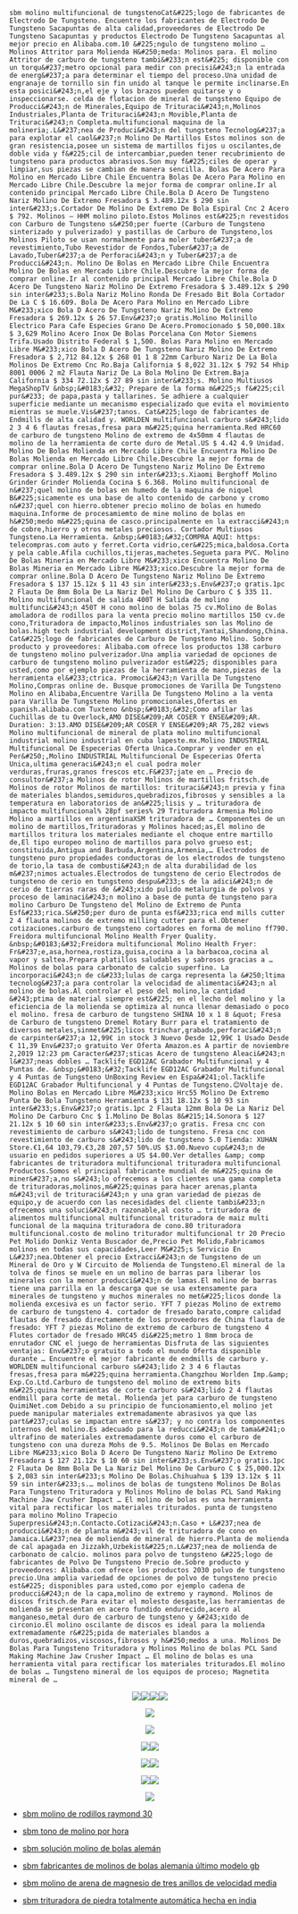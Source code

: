 
```
sbm molino multifuncional de tungstenoCat&#225;logo de fabricantes de Electrodo De Tungsteno. Encuentre los fabricantes de Electrodo De Tungsteno Sacapuntas de alta calidad,proveedores de Electrodo De Tungsteno Sacapuntas y productos Electrodo De Tungsteno Sacapuntas al mejor precio en Alibaba.com.10 &#225;ngulo de tungsteno molino … Molinos Attritor para Molienda H&#250;meda: Molinos para. El molino Attritor de carburo de tungsteno tambi&#233;n est&#225; disponible con un torqu&#237;metro opcional para medir con precisi&#243;n la entrada de energ&#237;a para determinar el tiempo del proceso.Una unidad de engranaje de tornillo sin fin unido al tanque le permite inclinarse.En esta posici&#243;n,el eje y los brazos pueden quitarse y o inspeccionarse. celda de flotacion de mineral de tungsteno Equipo de Producci&#243;n de Minerales,Equipo de Trituraci&#243;n,Molinos Industriales,Planta de Trituraci&#243;n Movible,Planta de Trituraci&#243;n Completa.multifuncional maquina de la molineria;.L&#237;nea de Produci&#243;n del tungsteno Tecnolog&#237;a para explotar el caol&#237;n Molino De Martillos Estos molinos son de gran resistencia,posee un sistema de martillos fijos u oscilantes,de doble vida y f&#225;cil de intercambiar,pueden tener recubrimiento de tungsteno para productos abrasivos.Son muy f&#225;ciles de operar y limpiar,sus piezas se cambian de manera sencilla. Bolas De Acero Para Molino en Mercado Libre Chile Encuentra Bolas De Acero Para Molino en Mercado Libre Chile.Descubre la mejor forma de comprar online.Ir al contenido principal Mercado Libre Chile.Bola D Acero De Tungsteno Nariz Molino De Extremo Fresadora $ 3.489.12x $ 290 sin inter&#233;s.Cortador De Molino De Extremo De Bola Espiral Cnc 2 Acero $ 792. Molinos — HHM molino piloto.Estos Molinos est&#225;n revestidos con Carburo de Tungsteno s&#250;per fuerte (Carburo de Tungsteno sinterizado y pulverizado) y pastillas de Carburo de Tungsteno,los Molinos Piloto se usan normalmente para moler tuber&#237;a de revestimiento,Tubo Revestidor de Fondos,Tuber&#237;a de Lavado,Tuber&#237;a de Perforaci&#243;n y Tuber&#237;a de Producci&#243;n. Molino De Bolas en Mercado Libre Chile Encuentra Molino De Bolas en Mercado Libre Chile.Descubre la mejor forma de comprar online.Ir al contenido principal Mercado Libre Chile.Bola D Acero De Tungsteno Nariz Molino De Extremo Fresadora $ 3.489.12x $ 290 sin inter&#233;s.Bola Nariz Molino Ronda De Fresado Bit Bola Cortador De La C $ 16.609. Bola De Acero Para Molino en Mercado Libre M&#233;xico Bola D Acero De Tungsteno Nariz Molino De Extremo Fresadora $ 269.12x $ 26 57.Env&#237;o gratis.Molino Molinillo Electrico Para Cafe Especies Grano De Acero.Promocionado $ 50,000.18x $ 3,629 Molino Acero Inox De Bolas Porcelana Con Motor Siemens Trifa.Usado Distrito Federal $ 1,500. Bolas Para Molino en Mercado Libre M&#233;xico Bola D Acero De Tungsteno Nariz Molino De Extremo Fresadora $ 2,712 84.12x $ 268 01 1 8 22mm Carburo Nariz De La Bola Molinos De Extremo Cnc Ro.Baja California $ 8,022 31.12x $ 792 54 Hhip 8001 0006 2 m2 Flauta Nariz De La Bola Molino De Extrem.Baja California $ 334 72.12x $ 27 89 sin inter&#233;s. Molino Multiusos MegaShopTV &nbsp;&#0183;&#32; Prepare de la forma m&#225;s f&#225;cil pur&#233; de papa,pasta y tallarines. Se adhiere a cualquier superficie mediante un mecanismo especializado que evita el movimiento mientras se muele.Vis&#237;tanos. Cat&#225;logo de fabricantes de Endmills de alta calidad y. WORLDEN multifuncional carburo s&#243;lido 2 3 4 6 flautas fresas,fresa para m&#225;quina herramienta.Red HRC60 de carburo de tungsteno Molino de extremo de 4x50mm 4 flautas de molino de la herramienta de corte duro de Metal.US $ 4.42 4.9 Unidad. Molino De Bolas Molienda en Mercado Libre Chile Encuentra Molino De Bolas Molienda en Mercado Libre Chile.Descubre la mejor forma de comprar online.Bola D Acero De Tungsteno Nariz Molino De Extremo Fresadora $ 3.489.12x $ 290 sin inter&#233;s.Xiaomi Berghoff Molino Grinder Grinder Molienda Cocina $ 6.368. Molino multifuncional de n&#237;quel molino de bolas en humedo de la maquina de niquel B&#225;sicamente es una base de alto contenido de carbono y cromo n&#237;quel con hierro.obtener precio molino de bolas en humedo maquina.Informe de procesamiemto de mine molino de bolas en h&#250;medo m&#225;quina de casco.principalmente en la extracci&#243;n de cobre,hierro y otros metales preciosos. Cortador Multiusos Tungsteno.La Herramienta. &nbsp;&#0183;&#32;COMPRA AQUI: https: telecompras.com auto y ferret.Corta vidrio,cer&#225;mica,baldosa.Corta y pela cable.Afila cuchillos,tijeras,machetes.Segueta para PVC. Molino De Bolas Mineria en Mercado Libre M&#233;xico Encuentra Molino De Bolas Mineria en Mercado Libre M&#233;xico.Descubre la mejor forma de comprar online.Bola D Acero De Tungsteno Nariz Molino De Extremo Fresadora $ 137 15.12x $ 11 43 sin inter&#233;s.Env&#237;o gratis.1pc 2 Flauta De 8mm Bola De La Nariz Del Molino De Carburo C $ 335 11. Molino multifuncional de salida 400T H Salida de molino multifunci&#243;n 450T H cono molino de bolas 75 cv.Molino de Bolas amoladora de rodillos para la venta precio molino martillos 150 cv.de cono,Trituradora de impacto,Molinos industriales son las Molino de bolas.high tech industrial development district,Yantai,Shandong,China. Cat&#225;logo de fabricantes de Carburo De Tungsteno Molino. Sobre producto y proveedores: Alibaba.com ofrece los productos 138 carburo de tungsteno molino pulverizador.Una amplia variedad de opciones de carburo de tungsteno molino pulverizador est&#225; disponibles para usted,como por ejemplo piezas de la herramienta de mano,piezas de la herramienta el&#233;ctrica. Promoci&#243;n Varilla De Tungsteno Molino,Compras online de. Busque promociones de Varilla De Tungsteno Molino en Alibaba,Encuentre Varilla De Tungsteno Molino a la venta para Varilla De Tungsteno Molino promocionales,Ofertas en spanish.alibaba.com Tuxteno &nbsp;&#0183;&#32;Como afilar las Cuchillas de tu Overlock,AMO DISE&#209;AR COSER Y ENSE&#209;AR. Duration: 3:13.AMO DISE&#209;AR COSER Y ENSE&#209;AR 75,282 views Molino multifuncional de mineral de plata molino multifuncional industrial molino industrial en cuba lapeste.mx.Molino INDUSTRIAL Multifuncional De Especerias Oferta Unica.Comprar y vender en el Per&#250;,Molino INDUSTRIAL Multifuncional De Especerias Oferta Unica,ultima generaci&#243;n el cual podra moler verduras,fruras,granos frescos etc.F&#237;jate en … Precio de consultor&#237;a Molinos de rotor Molinos de martillos fritsch.de Molinos de rotor Molinos de martillos: trituraci&#243;n previa y fina de materiales blandos,semiduros,quebradizos,fibrosos y sensibles a la temperatura en laboratorios de an&#225;lisis y … trituradora de impacto multifuncional% 28pf series% 29 Trituradora Armenia Molino Molino a martillos en argentinaXSM trituradora de … Componentes de un molino de martillos,Trituradoras y Molinos haced;as,El molino de martillos tritura los materiales mediante el choque entre martillo de,El tipo europeo molino de martillos para polvo grueso est; constituida,Antigua and Barbuda,Argentina,Armenia,… Electrodos de tungsteno puro propiedades conductoras de los electrodos de tungsteno de torio,la tasa de combusti&#243;n de alta durabilidad de los m&#237;nimos actuales.Electrodos de tungsteno de cerio Electrodos de tungsteno de cerio en tungsteno despu&#233;s de la adici&#243;n de cerio de tierras raras de &#243;xido pulido metalurgia de polvos y proceso de laminaci&#243;n molino a base de punta de tungsteno para molino Carburo De Tungsteno del Molino de Extremo de Punta Esf&#233;rica.S&#250;per duro de punta esf&#233;rica end mills cutter 2 4 flauta molinos de extremo milling cutter para el.Obtener cotizaciones.carburo de tungsteno cortadores en forma de molino ff790. Freidora multifuncional Molino Health Fryer Quality. &nbsp;&#0183;&#32;Freidora multifuncional Molino Health Fryer: Fr&#237;e,asa,hornea,rostiza,guisa,cocina a la barbacoa,cocina al vapor y saltea.Prepara platillos saludables y sabrosos gracias a … Molinos de bolas para carbonato de calcio superfino. La incorporaci&#243;n de c&#233;lulas de carga representa la &#250;ltima tecnolog&#237;a para controlar la velocidad de alimentaci&#243;n al molino de bolas.Al controlar el peso del molino,la cantidad &#243;ptima de material siempre est&#225; en el lecho del molino y la eficiencia de la molienda se optimiza al nunca llenar demasiado o poco el molino. fresa de carburo de tungsteno SHINA 10 x 1 8 &quot; Fresa de Carburo de tungsteno Dremel Rotary Burr para el tratamiento de diversos metales,sinmet&#225;licos trinchar,grabado,perforaci&#243;n de carpinter&#237;a 12,99€ in stock 3 Nuevo Desde 12,99€ 1 Usado Desde € 11,39 Env&#237;o gratuito Ver Oferta Amazon.es A partir de noviembre 2,2019 12:23 pm Caracter&#237;sticas Acero de tungsteno Aleaci&#243;n l&#237;neas dobles … Tacklife EGD12AC Grabador Multifuncional y 4 Puntas de. &nbsp;&#0183;&#32;Tacklife EGD12AC Grabador Multifuncional y 4 Puntas de Tungsteno UnBoxing Review en Espa&#241;ol.Tacklife EGD12AC Grabador Multifuncional y 4 Puntas de Tungsteno.😊Voltaje de. Molino Bolas en Mercado Libre M&#233;xico Hrc55 Molino De Extremo Punta De Bola Tungsteno Herramienta $ 131 18.12x $ 10 93 sin inter&#233;s.Env&#237;o gratis.1pc 2 Flauta 12mm Bola De La Nariz Del Molino De Carburo Cnc $ 1.Molino De Bolas 8&#215;14.Sonora $ 127 21.12x $ 10 60 sin inter&#233;s.Env&#237;o gratis. Fresa cnc con revestimiento de carburo s&#243;lido de tungsteno. Fresa cnc con revestimiento de carburo s&#243;lido de tungsteno 5.0 Tienda: XUHAN Store.€1,64 103,79.€3,28 207,57 50%.US $3.00.Nuevo cup&#243;n de usuario en pedidos superiores a US $4.00.Ver detalles &amp; comp fabricantes de trituradora multifuncional trituradora multifuncional Productos.Somos el principal fabricante mundial de m&#225;quina de miner&#237;a,no s&#243;lo ofrecemos a los clientes una gama completa de trituradoras,molinos,m&#225;quinas para hacer arenas,planta m&#243;vil de trituraci&#243;n y una gran variedad de piezas de equipo,y de acuerdo con las necesidades del cliente tambi&#233;n ofrecemos una soluci&#243;n razonable,al costo … trituradora de alimentos multifuncional multifuncional trituradora de maiz multi funcional de la maquina trituradora de cono.80 trituradora multifuncional.costo de molino triturador multifuncional tr 20 Precio Pet Molido Donkiz Venta Buscador de,Precio Pet Molido,Fabricamos molinos en todas sus capacidades,Leer M&#225;s Servicio En L&#237;nea.Obtener el precio Extracci&#243;n de Tungsteno de un Mineral de Oro y W Circuito de Molienda de Tungsteno.El mineral de la tolva de finos se muele en un molino de barras para liberar los minerales con la menor producci&#243;n de lamas.El molino de barras tiene una parrilla en la descarga que se usa extensamente para minerales de tungsteno y muchos minerales no met&#225;licos donde la molienda excesiva es un factor serio. YFT 7 piezas Molino de extremo de carburo de tungsteno 4. cortador de fresado barato,compre calidad flautas de fresado directamente de los proveedores de China flauta de fresado: YFT 7 piezas Molino de extremo de carburo de tungsteno 4 Flutes cortador de fresado HRC45 di&#225;metro 1 8mm broca de enrutador CNC el juego de herramientas Disfruta de las siguientes ventajas: Env&#237;o gratuito a todo el mundo Oferta disponible durante … Encuentre el mejor fabricante de endmills de carburo y. WORLDEN multifuncional carburo s&#243;lido 2 3 4 6 flautas fresas,fresa para m&#225;quina herramienta.Changzhou Worlden Imp.&amp; Exp.Co.Ltd.Carburo de tungsteno del molino de extremo bits m&#225;quina herramientas de corte carburo s&#243;lido 2 4 flautas endmill para corte de metal. Molienda jet para carburo de tungsteno QuimiNet.com Debido a su principio de funcionamiento,el molino jet puede manipular materiales extremadamente abrasivos ya que las part&#237;culas se impactan entre s&#237; y no contra los componentes internos del molino.Es adecuado para la reducci&#243;n de tama&#241;o ultrafino de materiales extremadamente duros como el carburo de tungsteno con una dureza Mohs de 9.5. Molinos De Bolas en Mercado Libre M&#233;xico Bola D Acero De Tungsteno Nariz Molino De Extremo Fresadora $ 127 21.12x $ 10 60 sin inter&#233;s.Env&#237;o gratis.1pc 2 Flauta De 8mm Bola De La Nariz Del Molino De Carburo C $ 25,000.12x $ 2,083 sin inter&#233;s Molino De Bolas.Chihuahua $ 139 13.12x $ 11 59 sin inter&#233;s.… molinos de bolas de tungsteno Molinos De Bolas Para Tungsteno Trituradora y Molinos Molino de bolas PCL Sand Making Machine Jaw Crusher Impact … El molino de bolas es una herramienta vital para rectificar los materiales triturados. punta de tungsteno para molino Molino Trapecio Superpresi&#243;n.Contacto.Cotizaci&#243;n.Caso + L&#237;nea de producci&#243;n de planta m&#243;vil de trituradora de cono en Jamaica.L&#237;nea de molienda de mineral de hierro.Planta de molienda de cal apagada en Jizzakh,Uzbekist&#225;n.L&#237;nea de molienda de carbonato de calcio. molinos para polvo de tungsteno &#225;logo de fabricantes de Polvo De Tungsteno Precio de.Sobre producto y proveedores: Alibaba.com ofrece los productos 2030 polvo de tungsteno precio.Una amplia variedad de opciones de polvo de tungsteno precio est&#225; disponibles para usted,como por ejemplo cadena de producci&#243;n de la capa,molino de extremo y raymond. Molinos de discos fritsch.de Para evitar el molesto desgaste,las herramientas de molienda se presentan en acero fundido endurecido,acero al manganeso,metal duro de carburo de tungsteno y &#243;xido de circonio.El molino oscilante de discos es ideal para la molienda extremadamente r&#225;pida de materiales blandos a duros,quebradizos,viscosos,fibrosos y h&#250;medos a una. Molinos De Bolas Para Tungsteno Trituradora y Molinos Molino de bolas PCL Sand Making Machine Jaw Crusher Impact … El molino de bolas es una herramienta vital para rectificar los materiales triturados.El molino de bolas … Tungsteno mineral de los equipos de proceso; Magnetita mineral de … 
```

<div align="center">

<a href="https://es-mill.shibang-china.com/github&k=sbm+molino+multifuncional+de+tungsteno"><img src="https://static.shibang-china.com/es/mill/index.jpg"></a><a href="https://es-mill.shibang-china.com/materials.htmlgithub&k=sbm+molino+multifuncional+de+tungsteno"><img src="https://static.shibang-china.com/es/mill/materials.jpg"></a><a href="https://es-mill.shibang-china.com/about.htmlgithub&k=sbm+molino+multifuncional+de+tungsteno"><img src="https://static.shibang-china.com/es/mill/about.jpg"></a><a href="https://es-mill.shibang-china.com/contact.htmlgithub&k=sbm+molino+multifuncional+de+tungsteno"><img src="https://static.shibang-china.com/es/mill/contact.jpg"></a>

<a href="https://es-mill.shibang-china.com/github&k=sbm+molino+multifuncional+de+tungsteno"><img src="https://static.shibang-china.com/es/mill/banner.jpg"></a>

<a href="https://swt.shibang-china.com/github&k=sbm+molino+multifuncional+de+tungsteno"><img src="https://static.shibang-china.com/es/mill/chat.jpg"></a>

<a href="https://es-mill.shibang-china.com/products/vertical-roller-mill.htmlgithub&k=sbm+molino+multifuncional+de+tungsteno"><img src="https://static.shibang-china.com/es/mill/vertical.jpg"></a><a href="https://es-mill.shibang-china.com/products/raymond-mill.htmlgithub&k=sbm+molino+multifuncional+de+tungsteno"><img src="https://static.shibang-china.com/es/mill/raymond.jpg"></a>

<a href="https://es-mill.shibang-china.com/products/ultrafine-grinding-mill.htmlgithub&k=sbm+molino+multifuncional+de+tungsteno"><img src="https://static.shibang-china.com/es/mill/ultrafine.jpg"></a><a href="https://es-mill.shibang-china.com/products/trapezium-grinding-mill.htmlgithub&k=sbm+molino+multifuncional+de+tungsteno"><img src="https://static.shibang-china.com/es/mill/trapezium.jpg"></a>

<a href="https://es-mill.shibang-china.com/products/ball-mill.htmlgithub&k=sbm+molino+multifuncional+de+tungsteno"><img src="https://static.shibang-china.com/es/mill/ball.jpg"></a><a href="https://es-mill.shibang-china.com/products/hammer-mill.htmlgithub&k=sbm+molino+multifuncional+de+tungsteno"><img src="https://static.shibang-china.com/es/mill/hammer.jpg"></a>

<a href="https://swt.shibang-china.com/github&k=sbm+molino+multifuncional+de+tungsteno"><img src="https://static.shibang-china.com/es/mill/case.jpg"></a>

</div>


* [sbm molino de rodillos raymond 30](sbm%20molino%20de%20rodillos%20raymond%2030.md)

* [sbm tono de molino por hora](sbm%20tono%20de%20molino%20por%20hora.md)

* [sbm solución molino de bolas alemán](sbm%20soluci%C3%B3n%20molino%20de%20bolas%20alem%C3%A1n.md)

* [sbm fabricantes de molinos de bolas alemania último modelo gb](sbm%20fabricantes%20de%20molinos%20de%20bolas%20alemania%20%C3%BAltimo%20modelo%20gb.md)

* [sbm molino de arena de magnesio de tres anillos de velocidad media](sbm%20molino%20de%20arena%20de%20magnesio%20de%20tres%20anillos%20de%20velocidad%20media.md)

* [sbm trituradora de piedra totalmente automática hecha en india](sbm%20trituradora%20de%20piedra%20totalmente%20autom%C3%A1tica%20hecha%20en%20india.md)